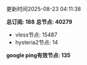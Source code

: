 更新时间2025-08-23 04:11:38

**总订阅: 188**
**总节点: 40279**
- vless节点: 15487
- hysteria2节点: 14

**google ping有效节点: 135**
